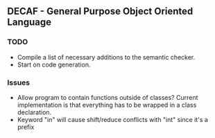 ## DECAF - General Purpose Object Oriented Language
### TODO
* Compile a list of necessary additions to the semantic checker.
* Start on code generation.

### Issues
* Allow program to contain functions outside of classes? Current implementation is that everything has to be wrapped in a class declaration. 
* Keyword "in" will cause shift/reduce conflicts with "int" since it's a prefix
